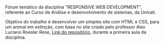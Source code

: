Fórum temático da disciplina "RESPONSIVE WEB DEVELOPMENT", referente ao Curso de Análise e desenvolvimento de sistemas, da Univali.

Objetivo do trabalho é desenvolver um simples site com HTML e CSS, para um animal em extinção, com base no site criado pelo professor Alex Luciano Roesler Rese, [Link do repositório](https://github.com/alexrese/preguica-comum), durante a primeira aula da disciplina.
